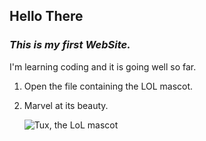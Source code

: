 ## Hello There
### _This is my first WebSite._
I'm learning coding and it is going well so far.


1.  Open the file containing the LOL mascot.
2.  Marvel at its beauty.

    ![Tux, the LoL mascot](https://scontent.fcor5-1.fna.fbcdn.net/v/t31.0-1/p160x160/20507422_1453972124691429_6852206953836173256_o.jpg?_nc_cat=106&_nc_ohc=ISxN01_xt38AX_HNt_4&_nc_ht=scontent.fcor5-1.fna&_nc_tp=6&oh=8e5c224b236d1d6a59ade8d2c2227b48&oe=5EC7E424)

